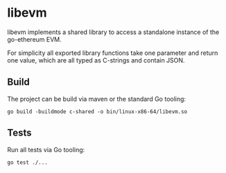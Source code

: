 # libevm

libevm implements a shared library to access a standalone instance of the go-ethereum EVM.

For simplicity all exported library functions take one parameter and return one value, which are all typed as C-strings and contain JSON.

## Build

The project can be build via maven or the standard Go tooling:

`go build -buildmode c-shared -o bin/linux-x86-64/libevm.so`

## Tests

Run all tests via Go tooling:

`go test ./...`
